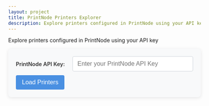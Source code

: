 ```yaml
---
layout: project
title: PrintNode Printers Explorer
description: Explore printers configured in PrintNode using your API key
---
```


Explore printers configured in PrintNode using your API key

<style>
  .printnode-container {
    max-width: 800px;
    margin: 0 auto;
    font-family: -apple-system, BlinkMacSystemFont, 'Segoe UI', Roboto, Oxygen, Ubuntu, Cantarell, sans-serif;
  }
  
  #api-key-form {
    background-color: #f8f9fa;
    border-radius: 8px;
    padding: 20px;
    box-shadow: 0 2px 10px rgba(0, 0, 0, 0.1);
    margin-bottom: 30px;
    display: flex;
    flex-wrap: wrap;
    align-items: center;
    gap: 10px;
  }
  
  #api-key-form label {
    font-weight: 600;
    margin-right: 10px;
    color: #333;
  }
  
  #api-key-input {
    flex: 1;
    min-width: 250px;
    padding: 10px 12px;
    border: 1px solid #ced4da;
    border-radius: 4px;
    font-size: 16px;
    transition: border-color 0.2s;
  }
  
  #api-key-input:focus {
    border-color: #4a90e2;
    outline: none;
    box-shadow: 0 0 0 3px rgba(74, 144, 226, 0.25);
  }
  
  #submit-btn {
    background-color: #4a90e2;
    color: white;
    border: none;
    border-radius: 4px;
    padding: 10px 16px;
    font-size: 16px;
    cursor: pointer;
    transition: background-color 0.2s;
  }
  
  #submit-btn:hover {
    background-color: #3a7bc8;
  }
  
  #loading {
    text-align: center;
    font-size: 18px;
    color: #666;
    padding: 20px;
  }
  
  #result h2 {
    border-bottom: 2px solid #eaeaea;
    padding-bottom: 12px;
    margin-bottom: 25px;
    font-size: 24px;
    font-weight: 600;
  }
  
  #printer-list {
    list-style-type: none;
    padding: 0;
  }
  
  #printer-list li {
    background-color: #fff;
    border-radius: 8px;
    padding: 20px;
    margin-bottom: 20px;
    box-shadow: 0 2px 10px rgba(0, 0, 0, 0.08);
    transition: all 0.3s ease;
    border: 1px solid #eaeaea;
  }
  
  #printer-list li:hover {
    transform: translateY(-3px);
    box-shadow: 0 5px 15px rgba(0, 0, 0, 0.1);
  }
  
  #printer-list strong {
    color: #4a5568;
    font-weight: 600;
  }
  
  #printer-list hr {
    border: none;
    border-top: 1px solid #eaeaea;
    margin: 15px 0;
  }
  
  .printer-info-grid {
    display: grid;
    grid-template-columns: repeat(auto-fill, minmax(180px, 1fr));
    gap: 12px;
    margin: 15px 0;
  }
  
  .printer-info-item {
    background-color: #f9f9f9;
    border-radius: 6px;
    padding: 10px 12px;
    display: flex;
    flex-direction: column;
  }
  
  .printer-info-label {
    font-size: 12px;
    text-transform: uppercase;
    color: #718096;
    margin-bottom: 4px;
    letter-spacing: 0.5px;
  }
  
  .printer-info-value {
    font-size: 14px;
    color: #2d3748;
    font-weight: 500;
  }
  
  .printer-header {
    display: flex;
    align-items: center;
    justify-content: space-between;
    margin-bottom: 15px;
  }
  
  .printer-title {
    font-size: 20px;
    font-weight: 600;
    color: #2d3748;
    margin: 0;
  }
  
  .printer-badges {
    display: flex;
    gap: 8px;
  }
</style>

<div class="printnode-container">
  <form id="api-key-form">
    <label for="api-key-input">PrintNode API Key:</label>
    <input type="password" id="api-key-input" placeholder="Enter your PrintNode API Key" required>
    <button type="submit" id="submit-btn">Load Printers</button>
  </form>

  <div id="loading" style="display: none;">Loading printers...</div>

  <div id="result" style="display: none;">
    <h2>Printers in Account:</h2>
    <ul id="printer-list"></ul>
  </div>
</div>

<script>
    document.addEventListener('DOMContentLoaded', () => {
        const apiKeyForm = document.getElementById('api-key-form');
        const apiKeyInput = document.getElementById('api-key-input');
        const submitBtn = document.getElementById('submit-btn');
        const loading = document.getElementById('loading');
        const resultDiv = document.getElementById('result');
        const printerList = document.getElementById('printer-list');

        // Add loading animation
        loading.innerHTML = `
            <div class="loading-spinner">
                <div class="spinner"></div>
                <p>Loading printers...</p>
            </div>
        `;

        // Add styles for loading animation
        const style = document.createElement('style');
        style.textContent = `
            .loading-spinner {
                display: flex;
                flex-direction: column;
                align-items: center;
                justify-content: center;
                padding: 20px;
            }
            .spinner {
                border: 4px solid rgba(0, 0, 0, 0.1);
                width: 36px;
                height: 36px;
                border-radius: 50%;
                border-left-color: #4a90e2;
                animation: spin 1s linear infinite;
                margin-bottom: 10px;
            }
            @keyframes spin {
                0% { transform: rotate(0deg); }
                100% { transform: rotate(360deg); }
            }
            .error-message {
                background-color: #fff8f8;
                border-left: 4px solid #e74c3c;
                padding: 12px 15px;
                color: #c0392b;
                border-radius: 4px;
                margin-bottom: 15px;
            }
            .badge {
                display: inline-block;
                padding: 4px 10px;
                border-radius: 20px;
                font-size: 13px;
                font-weight: 600;
                letter-spacing: 0.3px;
            }
            .badge {
                display: inline-block;
                padding: 3px 8px;
                border-radius: 12px;
                font-size: 12px;
                font-weight: 600;
                margin-left: 5px;
            }
            .badge-online {
                background-color: #27ae60;
                color: white;
            }
            .badge-offline {
                background-color: #e74c3c;
                color: white;
            }
            .badge-default {
                background-color: #3498db;
                color: white;
            }
        `;
        document.head.appendChild(style);

        apiKeyForm.addEventListener('submit', async (e) => {
            e.preventDefault();
            const apiKey = apiKeyInput.value.trim();

            if (!apiKey) {
                showError('Please enter your PrintNode API Key.');
                return;
            }

            // Show loading state
            loading.style.display = 'block';
            resultDiv.style.display = 'none';
            printerList.innerHTML = ''; // Clear previous results
            submitBtn.disabled = true;
            submitBtn.innerHTML = 'Loading...';

            try {
                // PrintNode API uses Basic Authentication
                const credentials = btoa(`${apiKey}:`); // Base64 encode "API_KEY:"

                const response = await fetch('https://api.printnode.com/printers', {
                    method: 'GET',
                    headers: {
                        'Authorization': `Basic ${credentials}`,
                        'Content-Type': 'application/json'
                    }
                });

                if (!response.ok) {
                    const errorText = await response.text();
                    throw new Error(`HTTP error! Status: ${response.status} - ${errorText}`);
                }

                const printers = await response.json();

                if (printers.length === 0) {
                    printerList.innerHTML = `
                        <li>
                            <div class="error-message">
                                No printers found for this API key. Make sure you have printers configured in your PrintNode account.
                            </div>
                        </li>
                    `;
                } else {
                    printers.forEach(printer => {
                        const listItem = document.createElement('li');
                        
                        // Determine connection status badge
                        let statusBadge = '';
                        if (printer.connectionStatus) {
                            const status = printer.connectionStatus.toLowerCase();
                            if (status === 'online') {
                                statusBadge = '<span class="badge badge-online">Online</span>';
                            } else if (status === 'offline') {
                                statusBadge = '<span class="badge badge-offline">Offline</span>';
                            }
                        }
                        
                        // Default badge
                        const defaultBadge = printer.default ? 
                            '<span class="badge badge-default">Default</span>' : '';
                        
                        listItem.innerHTML = `
                            <div class="printer-header">
                                <h3 class="printer-title">${printer.name || 'Unnamed Printer'}</h3>
                                <div class="printer-badges">
                                    ${statusBadge}
                                    ${defaultBadge}
                                </div>
                            </div>
                            
                            <div class="printer-info-grid">
                                <div class="printer-info-item">
                                    <span class="printer-info-label">ID</span>
                                    <span class="printer-info-value">${printer.id || 'N/A'}</span>
                                </div>
                                
                                <div class="printer-info-item">
                                    <span class="printer-info-label">State</span>
                                    <span class="printer-info-value">${printer.state || 'N/A'}</span>
                                </div>
                                
                                <div class="printer-info-item">
                                    <span class="printer-info-label">Type</span>
                                    <span class="printer-info-value">${printer.type || 'N/A'}</span>
                                </div>
                                
                                ${printer.computer ? `
                                <div class="printer-info-item">
                                    <span class="printer-info-label">Computer</span>
                                    <span class="printer-info-value">${printer.computer.name || 'N/A'}</span>
                                </div>
                                
                                <div class="printer-info-item">
                                    <span class="printer-info-label">Computer ID</span>
                                    <span class="printer-info-value">${printer.computer.id || 'N/A'}</span>
                                </div>` : ''}
                            
                            ${printer.description ? `
                            <div class="printer-info-item" style="grid-column: span 3;">
                                <span class="printer-info-label">Description</span>
                                <span class="printer-info-value">${printer.description}</span>
                            </div>` : ''}
                        `;
                        printerList.appendChild(listItem);
                    });
                }
                resultDiv.style.display = 'block';

            } catch (error) {
                console.error('Error fetching printers:', error);
                printerList.innerHTML = `
                    <li>
                        <div class="error-message">
                            <strong>Error:</strong> ${error.message}. Please check your API key and try again.
                        </div>
                    </li>
                `;
                resultDiv.style.display = 'block';
            } finally {
                loading.style.display = 'none';
                submitBtn.disabled = false;
                submitBtn.innerHTML = 'Load Printers';
            }
        });

        function showError(message) {
            const errorDiv = document.createElement('div');
            errorDiv.className = 'error-message';
            errorDiv.textContent = message;
            
            // Insert error before the form
            apiKeyForm.parentNode.insertBefore(errorDiv, apiKeyForm);
            
            // Remove after 5 seconds
            setTimeout(() => {
                errorDiv.remove();
            }, 5000);
        }
    });
</script>

